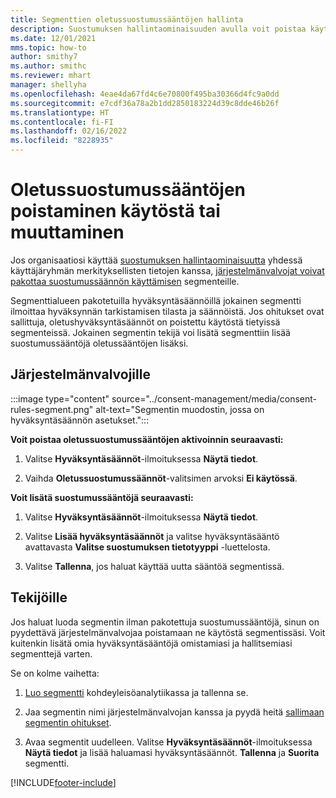 ```yaml
---
title: Segmenttien oletussuostumussääntöjen hallinta
description: Suostumuksen hallintaominaisuuden avulla voit poistaa käytöstä oletussuostumussääntöjä tai muuttaa niitä, jos korvaukset on otettu käyttöön.
ms.date: 12/01/2021
mms.topic: how-to
author: smithy7
ms.author: smithc
ms.reviewer: mhart
manager: shellyha
ms.openlocfilehash: 4eae4da67fd4c6e70800f495ba30366d4fc9a0dd
ms.sourcegitcommit: e7cdf36a78a2b1dd2850183224d39c8dde46b26f
ms.translationtype: HT
ms.contentlocale: fi-FI
ms.lasthandoff: 02/16/2022
ms.locfileid: "8228935"
---
```

# <a name="disable-or-change-default-consent-rules"></a>Oletussuostumussääntöjen poistaminen käytöstä tai muuttaminen

Jos organisaatiosi käyttää [suostumuksen hallintaominaisuutta](../consent-management/overview.md) yhdessä käyttäjäryhmän merkityksellisten tietojen kanssa, [järjestelmänvalvojat voivat pakottaa suostumussäännön käyttämisen](activate-consent.md) segmenteille. 

Segmenttialueen pakotetuilla hyväksyntäsäännöillä jokainen segmentti ilmoittaa hyväksynnän tarkistamisen tilasta ja säännöistä. Jos ohitukset ovat sallittuja, oletushyväksyntäsäännöt on poistettu käytöstä tietyissä segmenteissä. Jokainen segmentin tekijä voi lisätä segmenttiin lisää suostumussääntöjä oletussääntöjen lisäksi. 

## <a name="for-administrators"></a>Järjestelmänvalvojille

:::image type="content" source="../consent-management/media/consent-rules-segment.png" alt-text="Segmentin muodostin, jossa on hyväksyntäsäännön asetukset.":::

**Voit poistaa oletussuostumussääntöjen aktivoinnin seuraavasti:**

1. Valitse **Hyväksyntäsäännöt**-ilmoituksessa **Näytä tiedot**. 

1. Vaihda **Oletussuostumussäännöt**-valitsimen arvoksi **Ei käytössä**.

**Voit lisätä suostumussääntöjä seuraavasti:**

1. Valitse **Hyväksyntäsäännöt**-ilmoituksessa **Näytä tiedot**. 

1. Valitse **Lisää hyväksyntäsäännöt** ja valitse hyväksyntäsääntö avattavasta **Valitse suostumuksen tietotyyppi** -luettelosta.

1. Valitse **Tallenna**, jos haluat käyttää uutta sääntöä segmentissä.

## <a name="for-contributors"></a>Tekijöille

Jos haluat luoda segmentin ilman pakotettuja suostumussääntöjä, sinun on pyydettävä järjestelmänvalvojaa poistamaan ne käytöstä segmentissäsi. Voit kuitenkin lisätä omia hyväksyntäsääntöjä omistamiasi ja hallitsemiasi segmenttejä varten.

Se on kolme vaihetta: 
1. [Luo segmentti](segments.md) kohdeyleisöanalytiikassa ja tallenna se. 

1. Jaa segmentin nimi järjestelmänvalvojan kanssa ja pyydä heitä [sallimaan segmentin ohitukset](activate-consent.md). 

1. Avaa segmentit uudelleen. Valitse **Hyväksyntäsäännöt**-ilmoituksessa **Näytä tiedot** ja lisää haluamasi hyväksyntäsäännöt. **Tallenna** ja **Suorita** segmentti.



[!INCLUDE[footer-include](../includes/footer-banner.md)] 
